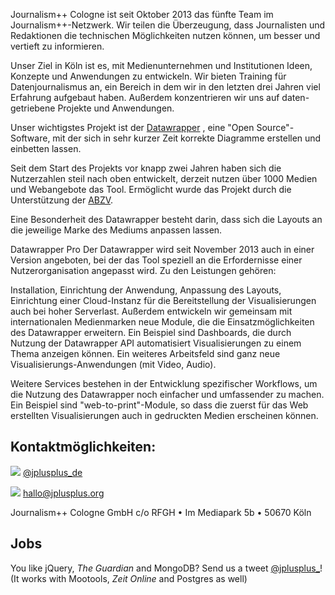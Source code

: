 Journalism++ Cologne ist seit Oktober 2013 das fünfte Team im Journalism++-Netzwerk. Wir teilen die Überzeugung, dass Journalisten und Redaktionen die technischen Möglichkeiten nutzen können, um besser und vertieft zu informieren. 

Unser Ziel in Köln ist es, mit Medienunternehmen und Institutionen Ideen, Konzepte und Anwendungen zu entwickeln. Wir bieten Training für Datenjournalismus an, ein Bereich in dem wir in den letzten drei Jahren viel Erfahrung aufgebaut haben. Außerdem konzentrieren wir uns auf daten-getriebene Projekte und Anwendungen. 

Unser wichtigstes Projekt ist der [Datawrapper](http://www.datawrapper.de "Datawrapper")
, eine "Open Source"-Software, mit der sich in sehr kurzer Zeit korrekte Diagramme erstellen und einbetten lassen. 

Seit dem Start des Projekts vor knapp zwei Jahren haben sich die Nutzerzahlen steil nach oben entwickelt, derzeit nutzen über 1000 Medien und Webangebote das Tool. Ermöglicht wurde das Projekt durch die Unterstützung der [ABZV](http://www.abzv.de "ABZV (Bildungswerk der Zeitungen)"). 

Eine Besonderheit des Datawrapper besteht darin, dass sich die Layouts an die jeweilige Marke des Mediums anpassen lassen. 

Datawrapper Pro
Der Datawrapper wird seit November 2013 auch in einer Version angeboten, bei der das Tool speziell an die Erfordernisse einer Nutzerorganisation angepasst wird. Zu den Leistungen gehören: 

Installation, Einrichtung der Anwendung, Anpassung des Layouts, Einrichtung einer Cloud-Instanz für die Bereitstellung der Visualisierungen auch bei hoher Serverlast. Außerdem entwickeln wir gemeinsam mit internationalen Medienmarken neue Module, die die Einsatzmöglichkeiten des Datawrapper erweitern. Ein Beispiel sind Dashboards, die durch Nutzung der Datawrapper API automatisiert Visualisierungen zu einem Thema anzeigen können. Ein weiteres Arbeitsfeld sind ganz neue Visualisierungs-Anwendungen (mit Video, Audio). 

Weitere Services bestehen in der Entwicklung spezifischer Workflows, um die Nutzung des Datawrapper noch einfacher und umfassender zu machen. Ein Beispiel sind "web-to-print"-Module, so dass die zuerst für das Web erstellten Visualisierungen auch in gedruckten Medien erscheinen können.  

## Kontaktmöglichkeiten: 

![](http://oeildupirate.com/jplusplus/files/iconmonstr-twitter-5-icon.png) [@jplusplus_de](http://twitter.com/jplusplus)

![](http://oeildupirate.com/jplusplus/files/iconmonstr-email-10-icon.png) hallo@jplusplus.org

Journalism++ Cologne GmbH
c/o RFGH • Im Mediapark 5b • 50670 Köln


## Jobs

You like jQuery, _The Guardian_ and MongoDB? Send us a tweet [@jplusplus_](https://twitter.com/jplusplus_)! (It works with Mootools, _Zeit Online_ and Postgres as well)
